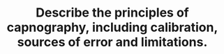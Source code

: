 ---
title: "Describe the principles of capnography, including calibration, sources of error and limitations."
entityType: SAQ
exam: PEX
college: CICM
year: 2019
sitting: B
question: 10
passRate: 31
EC_expectedDomains:
- "Answers that scored well followed the structure outlined in the question and explained the principles of each component of the question."
---